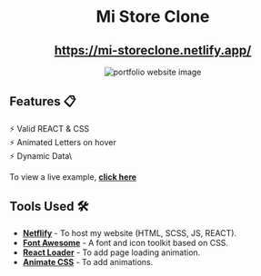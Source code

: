 

<div align="center">

<h1>Mi Store Clone </h1>
 

<h2>
  <a href="https://mi-storeclone.netlify.app/">https://mi-storeclone.netlify.app/</a>
</h2>

![portfolio website image](https://user-images.githubusercontent.com/85667548/188468172-cfade8b8-cdd1-4fe9-8246-59419f65b1db.png)

<div align="center">
  <a href="https://mi-storeclone.netlify.app/">
  </a>
</div>
  </div>
  

## Features 📋

⚡️ Valid REACT & CSS \
⚡️ Animated Letters on hover\
⚡️ Dynamic Data\
  
To view a live example, **[click here](https://mi-storeclone.netlify.app/)**

## Tools Used 🛠️

- [**Netflify**](https://www.netlify.com/) - To host my  website (HTML, SCSS, JS, REACT).
- [**Font Awesome**](https://fontawesome.com/) - A font and icon toolkit based on CSS.
- [**React Loader**](https://www.npmjs.com/package/react-loader) - To add page loading animation.
- [**Animate CSS**](https://animate.style/) - To add animations.

<br/>
